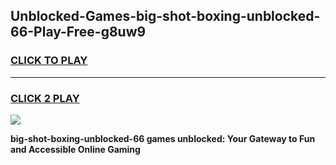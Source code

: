 
## Unblocked-Games-big-shot-boxing-unblocked-66-Play-Free-g8uw9
<h3>
<a href="https://premium76.site?title=big-shot-boxing-unblocked-66&ref=19M">CLICK TO PLAY</a></h3>
<hr>

<h3>
<a href="https://premium76.site?title=big-shot-boxing-unblocked-66&ref=19M">CLICK 2 PLAY</a>
  
</h3>

<a href="https://premium76.site?title=big-shot-boxing-unblocked-66&ref=19M"><img src="https://clearcache.store/games.png"></a>


**big-shot-boxing-unblocked-66 games unblocked: Your Gateway to Fun and Accessible Online Gaming**
